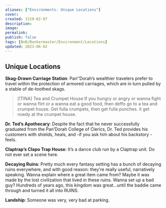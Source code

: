 ```yaml
---
aliases: ["Environments: Unique Locations"]
cover: 
created: 1319-02-07
description: 
image: 
permalink: 
publish: false
tags: [BnB/Bunkermaster/Environment/Locations]
updated: 2023-06-02
---
```


## Unique Locations

**Skag-Drawn Carriage Station**: Pan’‘Dorah’s wealthier travelers prefer to travel within the protection of armored carriages, which are in turn pulled by a stable of de-toothed skags.

>[!TINA] Tea and Crumpet House
> If you hungry or angry or wanna fight or wanna flirt or a wanna eat a good food, then deffo go to a tea and crumpet house. Get fulla crumpets, then get fulla punches. it get rowdy at the crumpet house.

**Dr. Ted’s Apothecary**: Despite the fact that he never successfully graduated from the Pan’Dorah College of Clerics, Dr. Ted provides his customers with shields, heals, and -if you ask him about his backstory -feels.

**Claptrap’s Clapo Trap House**: It’s a dance club run by a Claptrap unit. Do not ever set a scene here.

**Decaying Ruins**: Pretty much every fantasy setting has a bunch of decaying ruins everywhere, and with good reason: they're really useful, narratively speaking. Wanna explain where a great item came from? Maybe it was made by the lost civilization that lived in these ruins. Wanna set up a bad guy? Hundreds of years ago, this kingdom was great…until the baddie came through and turned it all into RUINS. 

**Landship**: Someone was very, very bad at parking.
